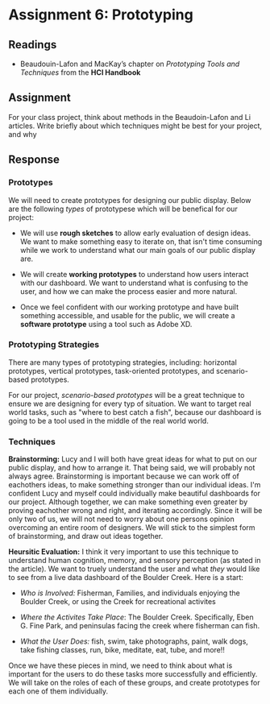 # Assignment 6: Prototyping

## Readings

- Beaudouin-Lafon and MacKay’s chapter on *Prototyping Tools and Techniques* from the **HCI Handbook**
  
## Assignment

For your class project, think about methods in the Beaudoin-Lafon and Li articles. Write briefly about which techniques might be best for your project, and why

## Response

### Prototypes

We will need to create prototypes for designing our public display. Below are the following *types* of prototypese which will be benefical for our project:

- We will use **rough sketches** to allow early evaluation of design ideas. We want to make something easy to iterate on, that isn't time consuming while we work to understand what our main goals of our public display are.

- We will create **working prototypes** to understand how users interact with our dashboard. We want to understand what is confusing to the user, and how we can make the process easier and more natural.

- Once we feel confident with our working prototype and have built something accessible, and usable for the public, we will create a **software prototype** using a tool such as Adobe XD.

### Prototyping Strategies

There are many types of prototyping strategies, including: horizontal prototypes, vertical prototypes, task-oriented prototypes, and scenario-based prototypes.

For our project, *scenario-based prototypes* will be a great technique to ensure we are designing for every typ of situation. We want to target real world tasks, such as "where to best catch a fish", because our dashboard is going to be a tool used in the middle of the real world world.

### Techniques

**Brainstorming:** Lucy and I will both have great ideas for what to put on our public display, and how to arrange it. That being said, we will probably not always agree. Brainstorming is important because we can work off of eachothers ideas, to make something stronger than our individual ideas. I'm confident Lucy and myself could individually make beautiful dashboards for our project. Although together, we can make something even greater by proving eachother wrong and right, and iterating accordingly. Since it will be only two of us, we will not need to worry about one persons opinion overcoming an entire room of designers. We will stick to the simplest form of brainstorming, and draw out ideas together.

**Heursitic Evaluation:** I think it very important to use this technique to understand human cognition, memory, and sensory perception (as stated in the article). We want to truely understand the user and what *they* would like to see from a live data dashboard of the Boulder Creek. Here is a start:
  
- *Who is Involved:* Fisherman, Families, and individuals enjoying the Boulder Creek, or using the Creek for recreational activites
  
- *Where the Activites Take Place*: The Boulder Creek. Specifically, Eben G. Fine Park, and peninsulas facing the creek where fisherman can fish.
  
- *What the User Does:* fish, swim, take photographs, paint, walk dogs, take fishing classes, run, bike, meditate, eat, tube, and more!!

Once we have these pieces in mind, we need to think about what is important for the users to do these tasks more successfully and efficiently. We will take on the roles of each of these groups, and create prototypes for each one of them individually. 